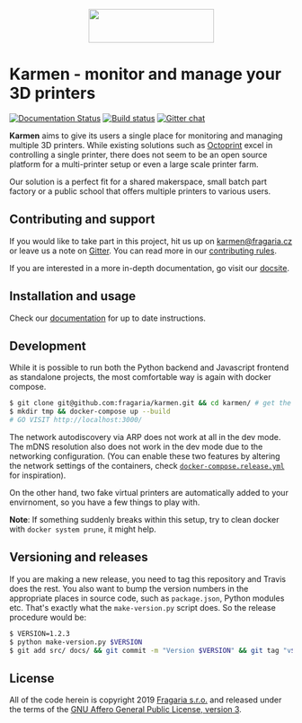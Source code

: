 <p align="center">
  <img width="223" height="60" src="https://raw.githubusercontent.com/fragaria/karmen/e2982bbfb7591a5e322f2e094505d75f7036e0ca/web/src/logo.svg?sanitize=true">
</p>

# Karmen - monitor and manage your 3D printers

[![Documentation Status](https://readthedocs.org/projects/karmen/badge/?version=latest)](https://karmen.readthedocs.io/en/latest/?badge=latest)
[![Build status](https://api.travis-ci.com/fragaria/karmen.svg?branch=master)](https://travis-ci.com/fragaria/karmen)
[![Gitter chat](https://badges.gitter.im/fragaria/karmen.png)](https://gitter.im/fragaria/karmen)


**Karmen** aims to give its users a single place for monitoring
and managing multiple 3D printers. While existing solutions
such as [Octoprint](https://octoprint.org) excel in controlling
a single printer, there does not seem to be an open source platform
for a multi-printer setup or even a large scale printer farm.

Our solution is a perfect fit for a shared makerspace, small batch
part factory or a public school that offers multiple printers to various
users.

<TODO screenshot>

## Contributing and support

If you would like to take part in this project, hit us up on karmen@fragaria.cz
or leave us a note on [Gitter](https://gitter.im/fragaria/karmen). You can read
more in our [contributing rules](./CONTRIBUTING.md).

If you are interested in a more in-depth documentation, go visit our [docsite](https://karmen.readthedocs.io).

## Installation and usage

Check our [documentation](https://karmen.readthedocs.io/en/latest/installation.html) for up to date instructions.

## Development

While it is possible to run both the Python backend and Javascript frontend as standalone projects,
the most comfortable way is again with docker compose.

```sh
$ git clone git@github.com:fragaria/karmen.git && cd karmen/ # get the repo
$ mkdir tmp && docker-compose up --build
# GO VISIT http://localhost:3000/
```

The network autodiscovery via ARP does not work at all in the dev mode. The mDNS resolution
also does not work in the dev mode due to the networking configuration. (You can enable these two
features by altering the network settings of the containers, check [`docker-compose.release.yml`](./docker-compose.release.yml) for inspiration).

On the other hand, two fake virtual printers are automatically added to your envirnoment, so you have a few
things to play with.

**Note**: If something suddenly breaks within this setup, try to clean docker with `docker system prune`, it might help.

## Versioning and releases

If you are making a new release, you need to tag this repository and Travis does the rest. You also
want to bump the version numbers in the appropriate places in source code, such as `package.json`, Python
modules etc. That's exactly what the `make-version.py` script does. So the release procedure would be:

```sh
$ VERSION=1.2.3
$ python make-version.py $VERSION
$ git add src/ docs/ && git commit -m "Version $VERSION" && git tag "v${VERSION}"
```

## License

All of the code herein is copyright 2019 [Fragaria s.r.o.](https://fragaria.cz) and released
under the terms of the [GNU Affero General Public License, version 3](./LICENSE.txt).

